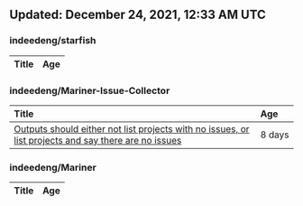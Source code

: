 ## Updated: December 24, 2021, 12:33 AM UTC


### indeedeng/starfish
|**Title**|**Age**|
|:----|:----|


### indeedeng/Mariner-Issue-Collector
|**Title**|**Age**|
|:----|:----|
|[Outputs should either not list projects with no issues, or list projects and say there are no issues](https://github.com/indeedeng/Mariner-Issue-Collector/issues/40)|8&nbsp;days|


### indeedeng/Mariner
|**Title**|**Age**|
|:----|:----|
